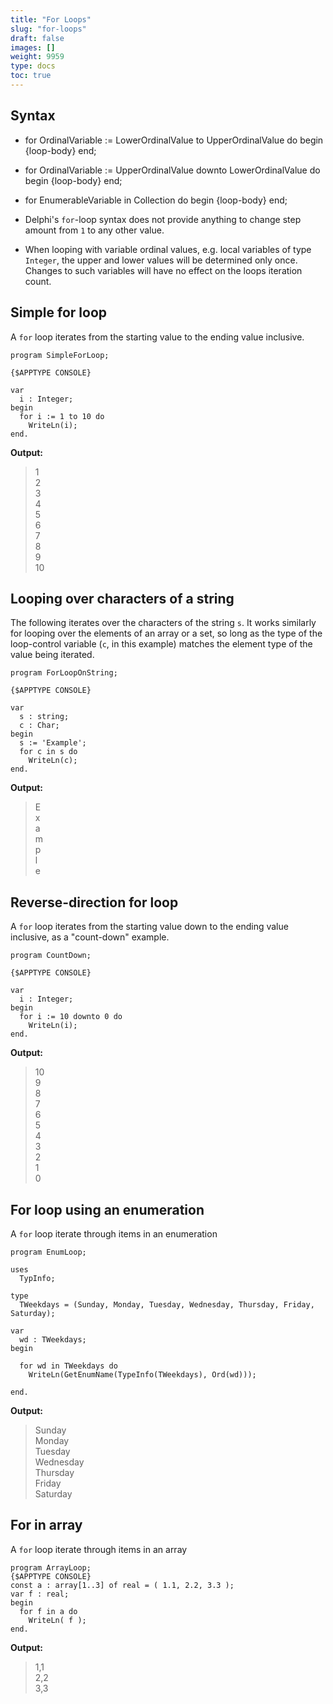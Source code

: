 ```yaml
---
title: "For Loops"
slug: "for-loops"
draft: false
images: []
weight: 9959
type: docs
toc: true
---
```


## Syntax
 - for OrdinalVariable := LowerOrdinalValue to UpperOrdinalValue do begin {loop-body} end;
 - for OrdinalVariable := UpperOrdinalValue downto LowerOrdinalValue do begin {loop-body} end;
 - for EnumerableVariable in Collection do begin {loop-body} end;

- Delphi's `for`-loop syntax does not provide anything to change step amount from `1` to any other value.
- When looping with variable ordinal values, e.g. local variables of type `Integer`, the upper and lower values will be determined only once. Changes to such variables will have no effect on the loops iteration count.

## Simple for loop
A `for` loop iterates from the starting value to the ending value inclusive.

    program SimpleForLoop;
    
    {$APPTYPE CONSOLE}
    
    var
      i : Integer;
    begin
      for i := 1 to 10 do
        WriteLn(i);
    end.

**Output:**
> 1<br/>
> 2<br/>
> 3<br/>
> 4<br/>
> 5<br/>
> 6<br/>
> 7<br/>
> 8<br/>
> 9<br/>
> 10<br/>

## Looping over characters of a string
<!-- if version [gte 2005] -->

The following iterates over the characters of the string `s`. It works similarly for looping over the elements of an array or a set, so long as the type of the loop-control variable (`c`, in this example) matches the element type of the value being iterated.

    program ForLoopOnString;
    
    {$APPTYPE CONSOLE}
    
    var
      s : string;
      c : Char;
    begin
      s := 'Example';
      for c in s do
        WriteLn(c);
    end.

**Output:**
> E<br/>
> x<br/>
> a<br/>
> m<br/>
> p<br/>
> l<br/>
> e

<!-- end version if -->

## Reverse-direction for loop
A `for` loop iterates from the starting value down to the ending value inclusive, as a "count-down" example.

    program CountDown;
    
    {$APPTYPE CONSOLE}
    
    var
      i : Integer;
    begin
      for i := 10 downto 0 do
        WriteLn(i);
    end.
    

**Output:**
> 10<br/>
> 9<br/>
> 8<br/>
> 7<br/>
> 6<br/>
> 5<br/>
> 4<br/>
> 3<br/>
> 2<br/>
> 1<br/>
> 0<br/>

## For loop using an enumeration
A `for` loop iterate through items in an enumeration

    program EnumLoop;
    
    uses
      TypInfo;
    
    type
      TWeekdays = (Sunday, Monday, Tuesday, Wednesday, Thursday, Friday, Saturday);
    
    var
      wd : TWeekdays;
    begin
    
      for wd in TWeekdays do
        WriteLn(GetEnumName(TypeInfo(TWeekdays), Ord(wd)));
    
    end.


**Output:**
> Sunday<br/>
> Monday<br/>
> Tuesday<br/>
> Wednesday<br/>
> Thursday<br/>
> Friday<br/>
> Saturday<br/>

## For in array
A `for` loop iterate through items in an array

    program ArrayLoop;
    {$APPTYPE CONSOLE}  
    const a : array[1..3] of real = ( 1.1, 2.2, 3.3 );
    var f : real;
    begin
      for f in a do
        WriteLn( f );    
    end.

**Output:**
> 1,1<br/>
> 2,2<br/>
> 3,3

